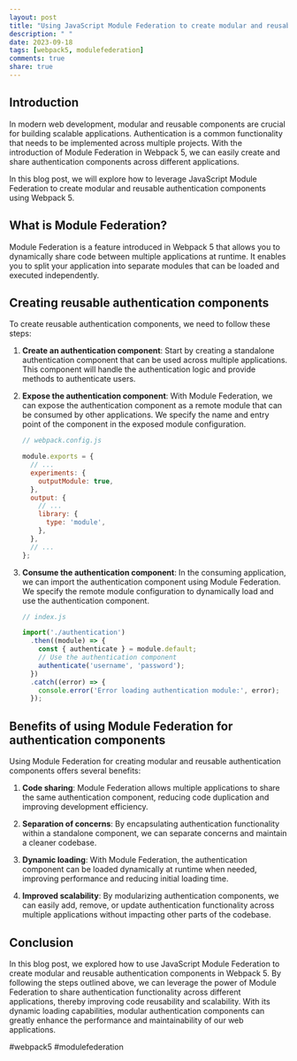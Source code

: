 ```yaml
---
layout: post
title: "Using JavaScript Module Federation to create modular and reusable authentication components in Webpack 5"
description: " "
date: 2023-09-18
tags: [webpack5, modulefederation]
comments: true
share: true
---
```


## Introduction
In modern web development, modular and reusable components are crucial for building scalable applications. Authentication is a common functionality that needs to be implemented across multiple projects. With the introduction of Module Federation in Webpack 5, we can easily create and share authentication components across different applications. 

In this blog post, we will explore how to leverage JavaScript Module Federation to create modular and reusable authentication components using Webpack 5.

## What is Module Federation?
Module Federation is a feature introduced in Webpack 5 that allows you to dynamically share code between multiple applications at runtime. It enables you to split your application into separate modules that can be loaded and executed independently.

## Creating reusable authentication components
To create reusable authentication components, we need to follow these steps:

1. **Create an authentication component**: Start by creating a standalone authentication component that can be used across multiple applications. This component will handle the authentication logic and provide methods to authenticate users.

2. **Expose the authentication component**: With Module Federation, we can expose the authentication component as a remote module that can be consumed by other applications. We specify the name and entry point of the component in the exposed module configuration.

   ```javascript
   // webpack.config.js
   
   module.exports = {
     // ...
     experiments: {
       outputModule: true,
     },
     output: {
       // ...
       library: {
         type: 'module',
       },
     },
     // ...
   };
   ```

3. **Consume the authentication component**: In the consuming application, we can import the authentication component using Module Federation. We specify the remote module configuration to dynamically load and use the authentication component.

   ```javascript
   // index.js
   
   import('./authentication')
     .then((module) => {
       const { authenticate } = module.default;
       // Use the authentication component
       authenticate('username', 'password');
     })
     .catch((error) => {
       console.error('Error loading authentication module:', error);
     });
   ```

## Benefits of using Module Federation for authentication components
Using Module Federation for creating modular and reusable authentication components offers several benefits:

1. **Code sharing**: Module Federation allows multiple applications to share the same authentication component, reducing code duplication and improving development efficiency.

2. **Separation of concerns**: By encapsulating authentication functionality within a standalone component, we can separate concerns and maintain a cleaner codebase.

3. **Dynamic loading**: With Module Federation, the authentication component can be loaded dynamically at runtime when needed, improving performance and reducing initial loading time.

4. **Improved scalability**: By modularizing authentication components, we can easily add, remove, or update authentication functionality across multiple applications without impacting other parts of the codebase.

## Conclusion
In this blog post, we explored how to use JavaScript Module Federation to create modular and reusable authentication components in Webpack 5. By following the steps outlined above, we can leverage the power of Module Federation to share authentication functionality across different applications, thereby improving code reusability and scalability. With its dynamic loading capabilities, modular authentication components can greatly enhance the performance and maintainability of our web applications.

#webpack5 #modulefederation